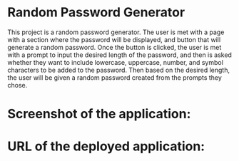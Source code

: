 # Random Password Generator
This project is a random password generator. The user is met with a page with a section where the password will be displayed, and button that will generate a random password. Once the button is clicked, the user is met with a prompt to input the desired length of the password, and then is asked whether they want to include lowercase, uppercase, number, and symbol characters to be added to the password. Then based on the desired length, the user will be given a random password created from the prompts they chose.

# Screenshot of the application:

# URL of the deployed application: 
